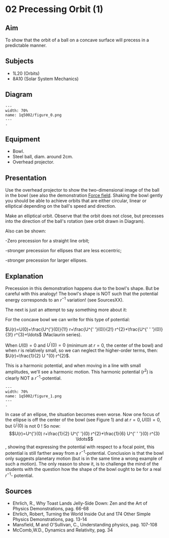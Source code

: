 # 02 Precessing Orbit (1) 
  
## Aim   
 To show that the orbit of a ball on a concave surface will precess in a predictable manner.   
  
## Subjects   
* 1L20 (Orbits) 
* 8A10 (Solar System Mechanics)   

## Diagram
   
```{figure} figures/figure_0.png  
---  
width: 70%  
name: 1q5002/figure_0.png  
---  
. 
```
     
  
## Equipment   
 *  Bowl. 
 *  Steel ball, diam. around 2cm. 
 *  Overhead projector.
    
  
## Presentation   
Use the overhead projector to show the two-dimensional image of the ball in the bowl (see also the demonstration [Force field](../../../1D%202D%20motion/1D50%20Central%20Forces/1D5004%20Force%20Field/1D5004.md). Shaking the bowl gently you should be able to achieve orbits that are either circular, linear or elliptical depending on the ball's speed and direction.

Make an elliptical orbit. Observe that the orbit does not close, but precesses into the direction of the ball's rotation (see orbit drawn in Diagram).

Also can be shown:

-Zero precession for a straight line orbit;

-stronger precession for ellipses that are less eccentric;

-stronger precession for larger ellipses. 
  
## Explanation   
Precession in this demonstration happens due to the bowl's shape. But be careful with this analogy! The bowl's shape is NOT such that the potential energy corresponds to an $r^{-1}$ variation! (see SourcesXX).

The next is just an attempt to say something more about it:

For the concave bowl we can write for this type of potential:

$U(r)=U(0)+\frac{U^{'}(0)}{1!} r+\frac{U^{' '}(0)}{2!} r^{2}+\frac{U^{' ' '}(0)}{3!} r^{3}+\ldots$ (Maclaurin series).

When $U(0)=0$ and $U^{'}(0)=0$ (minimum at $r=0$, the center of the bowl) and when $r$ is relatively small, so we can neglect the higher-order terms, then: $U(r)=\frac{1}{2} U "(0) r^{2}$.

This is a harmonic potential, and when moving in a line with small amplitudes, we'll see a harmonic motion. This harmonic potential $\left(r^{2}\right)$ is clearly NOT a $r^{-1}$-potential.

```{figure} figures/figure_1.png  
---  
width: 70%  
name: 1q5002/figure_1.png  
---  
. 
```

In case of an ellipse, the situation becomes even worse. Now one focus of the ellipse is off the center of the bowl (see Figure 1) and at $r=0, U(0)=0$, but $U^{'}(0)$ is not 0 ! So now: $$U(r)=U^{'}(0) r+\frac{1}{2} U^{' '}(0) r^{2}+\frac{1}{6} U^{' ' '}(0) r^{3} \ldots$$, showing that expressing the potential with respect to a focal point, this potential is still farther away from a $r^{-1}$-potential. Conclusion is that the bowl only suggests planetary motion (but is in the same time a wrong example of such a motion). The only reason to show it, is to challenge the mind of the students with the question how the shape of the bowl ought to be for a real $r^{-1}$- potential.  
  
## Sources
 *  Ehrlich, R., Why Toast Lands Jelly-Side Down: Zen and the Art of Physics Demonstrations, pag. 66-68 
 *  Ehrlich, Robert, Turning the World Inside Out and 174 Other Simple Physics Demonstrations, pag. 13-14 
 *  Mansfield, M and O'Sullivan, C., Understanding physics, pag. 107-108 
 *  McComb,W.D., Dynamics and Relativity, pag. 34
  